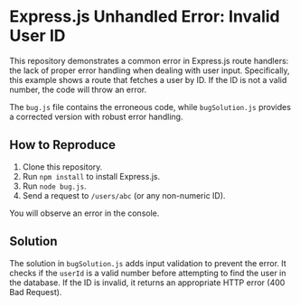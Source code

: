 # Express.js Unhandled Error: Invalid User ID

This repository demonstrates a common error in Express.js route handlers: the lack of proper error handling when dealing with user input. Specifically, this example shows a route that fetches a user by ID.  If the ID is not a valid number, the code will throw an error. 

The `bug.js` file contains the erroneous code, while `bugSolution.js` provides a corrected version with robust error handling.

## How to Reproduce

1. Clone this repository.
2. Run `npm install` to install Express.js.
3. Run `node bug.js`.
4. Send a request to `/users/abc` (or any non-numeric ID).

You will observe an error in the console. 

## Solution

The solution in `bugSolution.js` adds input validation to prevent the error. It checks if the `userId` is a valid number before attempting to find the user in the database. If the ID is invalid, it returns an appropriate HTTP error (400 Bad Request).